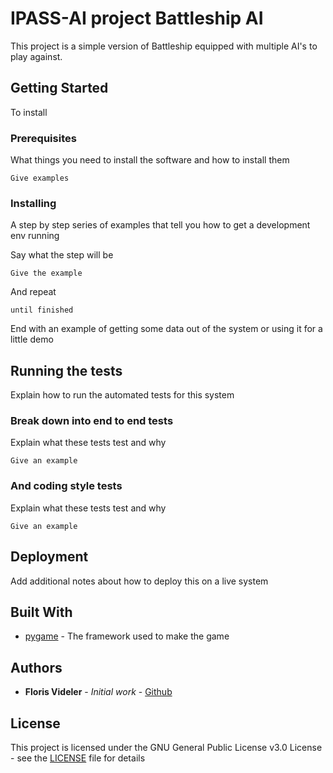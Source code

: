 # IPASS-AI project Battleship AI

This project is a simple version of Battleship equipped with multiple AI's to play against.

## Getting Started

To install 

### Prerequisites

What things you need to install the software and how to install them

```
Give examples
```

### Installing

A step by step series of examples that tell you how to get a development env running

Say what the step will be

```
Give the example
```

And repeat

```
until finished
```

End with an example of getting some data out of the system or using it for a little demo

## Running the tests

Explain how to run the automated tests for this system

### Break down into end to end tests

Explain what these tests test and why

```
Give an example
```

### And coding style tests

Explain what these tests test and why

```
Give an example
```

## Deployment

Add additional notes about how to deploy this on a live system

## Built With

* [pygame](https://www.pygame.org/) - The framework used to make the game

## Authors

* **Floris Videler** - *Initial work* - [Github](https://github.com/FlorisVideler)

## License

This project is licensed under the GNU General Public License v3.0 License - see the [LICENSE](licence) file for details
